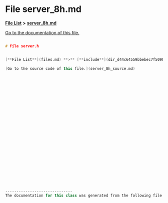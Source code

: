 
# File server\_8h.md

[**File List**](files.md) **>** [**server\_8h.md**](server__8h_8md.md)

[Go to the documentation of this file.](server__8h_8md.md) 


````cpp

# File server.h


[**File List**](files.md) **>** [**include**](dir_d44c64559bbebec7f509842c48db8b23.md) **>** [**server.h**](server_8h.md)

[Go to the source code of this file.](server_8h_source.md)



























------------------------------
The documentation for this class was generated from the following file `include/server.h`
````

